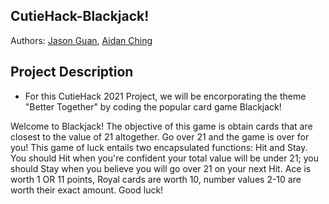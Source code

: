 ## CutieHack-Blackjack!

Authors: [Jason Guan](https://github.com/jasonguan067), [Aidan Ching](https://github.com/aidan-ching)

## Project Description
  * For this CutieHack 2021 Project, we will be encorporating the theme "Better Together" by coding the popular card game Blackjack!


 Welcome to Blackjack! The objective of this game is obtain cards that are closest to the value of 21 altogether. Go over 21 and the game is over for you! This game of luck entails two encapsulated functions: Hit and Stay. You should Hit when you're confident your total value will be under 21; you should Stay when you believe you will go over 21 on your next Hit. Ace is worth 1 OR 11 points, Royal cards are worth 10, number values 2-10 are worth their exact amount. Good luck!
